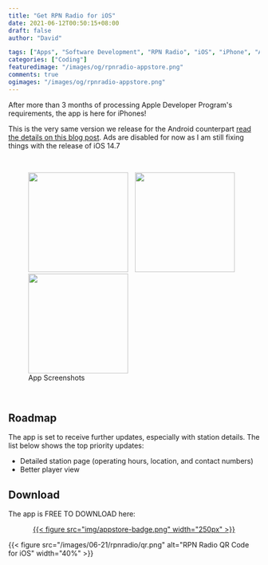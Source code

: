 ```yaml
---
title: "Get RPN Radio for iOS"
date: 2021-06-12T00:50:15+08:00
draft: false
author: "David"

tags: ["Apps", "Software Development", "RPN Radio", "iOS", "iPhone", "Apple"]
categories: ["Coding"]
featuredimage: "/images/og/rpnradio-appstore.png"
comments: true
ogimages: "/images/og/rpnradio-appstore.png"
---
```


After more than 3 months of processing Apple Developer Program's requirements, the app is here for iPhones!

This is the very same version we release for the Android counterpart [read the details on this blog post](https://reddavid.me/rpnradio-android/). Ads are disabled for now as I am still fixing things with the release of iOS 14.7

<br>

<figure class="image">
<img src="/images/06-21/rpnradio/home.png" style="display:inline-block;margin-left:auto;width:200px;">
<img src="/images/06-21/rpnradio/playing.png" style="display:inline-block;margin-left:10px;margin-right:10px;width:200px;">
<img src="/images/06-21/rpnradio/about.png" style="display:inline-block;margin-left:auto;width:200px;">
<figcaption>App Screenshots</figcaption>
</figure>

<br>

## Roadmap

The app is set to receive further updates, especially with station details. The list below shows the top priority updates:

- Detailed station page (operating hours, location, and contact numbers)
- Better player view

## Download

The app is FREE TO DOWNLOAD here:

<center>

[{{< figure src="img/appstore-badge.png" width="250px" >}}](https://apps.apple.com/us/app/rpn-radio/id1571699396?itsct=apps_box_badge&itscg=30200e)

</center>

{{< figure src="/images/06-21/rpnradio/qr.png" alt="RPN Radio QR Code for iOS" width="40%" >}}
